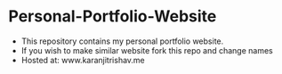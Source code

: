 # Personal-Portfolio-Website

<ul>
<li>This repository contains my personal portfolio website.</li>
<li>If you wish to make similar website fork this repo and change names</li>
<li>Hosted at: www.karanjitrishav.me </li>
</ul>
